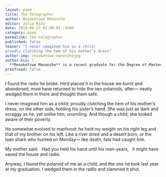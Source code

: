 ```yaml
---
layout: poem
title: The Telegrapher
author: Resoketswe Manenzhe
editor: Julia Rios
date: 2019-06-27 01:00:01 -0500
category: poem
permalink: the-telegrapher
published: false
teaser: "I never imagined him as a child:
proudly clutching the hem of his mother’s dress"
author-img: resoketswe-manenzhejpg
author-bio: |
  **Resoketswe Mananzhe** is a recent graduate for the Degree of Master of Science in Chemical Engineering (with distinction). Starting in 2015, her poems and short stories have appeared in several online magazines and journals, and in 2017, two of her poems were shortlisted for the Sol Plaatje EU Poetry Anthology, and subsequently published in the anthology of selected poems. She currently lives in Cape Town, South Africa, but recently, she's been known to occasionally wander to the Arctic region, where she fell in love with a small rural town and blueberry pie.
proofread: false
---
```


I found the radio he broke.
He’d placed it in the house we burnt and abandoned;
must have returned to hide the two polaroids, after—
neatly wedged them in there and thought them safe.

I never imagined him as a child:
proudly clutching the hem of his mother’s dress,
on the other side, holding his sister’s hand.
She was just as dark and scraggy as he,
yet unlike him, unsmiling.
And though a child, she looked
aware of their poverty.

He somewhat evolved to manhood:
he held my weight on his right leg
and that of my brother on his left.
Like a river dried and a desert born,
or the loan shark who hunted on Monday—
like death, fate had caught him.

My mother said:
&nbsp;&nbsp;Had you held his hand until his man-years,
&nbsp;&nbsp;it might have saved the house and radio.

Anyway, I found the polaroid of me as a child,
and the one he took last year at my graduation.
I wedged them in the radio and slammed it shut.
